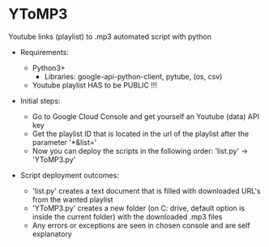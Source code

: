 # YToMP3
Youtube links (playlist) to .mp3 automated script with python

- Requirements:
  - Python3+
    - Libraries: google-api-python-client, pytube, (os, csv)
  - Youtube playlist HAS to be PUBLIC !!! 

- Initial steps:
  - Go to Google Cloud Console and get yourself an Youtube (data) API key
  - Get the playlist ID that is located in the url of the playlist after the parameter '*&list='
  - Now you can deploy the scripts in the following order: 'list.py' -> 'YToMP3.py'
 
- Script deployment outcomes:
  - 'list.py' creates a text document that is filled with downloaded URL's from the wanted playlist
  - 'YToMP3.py' creates a new folder (on C: drive, default option is inside the current folder) with the downloaded .mp3 files
  - Any errors or exceptions are seen in chosen console and are self explanatory

